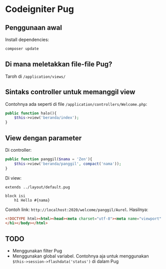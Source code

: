 # Codeigniter Pug

## Penggunaan awal

Install dependencies:

```bash
composer update
```

## Di mana meletakkan file-file Pug?

Taroh di `/application/views/`

## Sintaks controller untuk memanggil view

Contohnya ada seperti di file `/application/controllers/Welcome.php`:

```php
public function halo(){
	$this->view('beranda/index');
}
```

## View dengan parameter

Di controller:

```php
public function panggil($nama = 'Zen'){
	$this->view('beranda/panggil', compact('nama'));
}
```

Di view:

```pug
extends ../layout/default.pug

block isi
	h1 Hello #{nama}
```

Contoh link: `http://localhost:2020/welcome/panggil/Aurel`. Hasilnya:

```html
<!DOCTYPE html><html><head><meta charset="utf-8"><meta name="viewport" content="width=device-width, initial-scale=1, user-scalable=no"><title>Hello world</title></head><body><h1>Hello Aurel
</h1></body></html>
```

## TODO

- Menggunakan filter Pug
- Menggunakan global variabel. Contohnya aja untuk menggunakan `$this->session->flashdata('status')` di dalam Pug